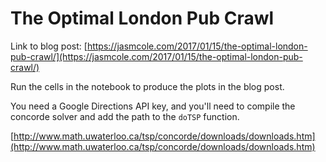 # The Optimal London Pub Crawl

Link to blog post: [https://jasmcole.com/2017/01/15/the-optimal-london-pub-crawl/](https://jasmcole.com/2017/01/15/the-optimal-london-pub-crawl/)

Run the cells in the notebook to produce the plots in the blog post.

You need a Google Directions API key, and you'll need to compile the concorde solver and add the path to the `doTSP` function.

[http://www.math.uwaterloo.ca/tsp/concorde/downloads/downloads.htm](http://www.math.uwaterloo.ca/tsp/concorde/downloads/downloads.htm)

